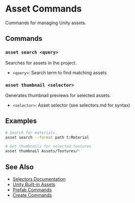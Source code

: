 # Asset Commands

Commands for managing Unity assets.

## Commands

### `asset search <query>`
Searches for assets in the project.
- `<query>`: Search term to find matching assets

### `asset thumbnail <selector>`
Generates thumbnail previews for selected assets.
- `<selector>`: Asset selector (see selectors.md for syntax)

## Examples

```bash
# Search for materials
asset search --format path t:Material

# Get thumbnails for selected textures
asset thumbnail Assets/Textures/*
```

## See Also
- [Selectors Documentation](selectors.md)
- [Unity Built-in Assets](unity-builtin-assets.md)
- [Prefab Commands](prefab.md)
- [Create Commands](create.md)

